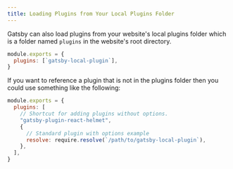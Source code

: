 ```yaml
---
title: Loading Plugins from Your Local Plugins Folder
---
```


Gatsby can also load plugins from your website's local plugins folder which is a folder named `plugins` in the website's root directory.

```javascript:title=gatsby-config.js
module.exports = {
  plugins: [`gatsby-local-plugin`],
}
```

If you want to reference a plugin that is not in the plugins folder then you could use something like the following:

```javascript:title=gatsby-config.js
module.exports = {
  plugins: [
    // Shortcut for adding plugins without options.
    "gatsby-plugin-react-helmet",
    {
      // Standard plugin with options example
      resolve: require.resolve(`/path/to/gatsby-local-plugin`),
    },
  ],
}
```
